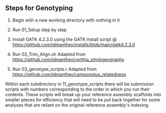 ## Steps for Genotyping ##

1. Begin with a new working directory with nothing in it

2. Run 01_Setup step by step 

3. Install GATK 4.2.3.0 using the GATK install script @ https://github.com/jdmanthey/installs/blob/main/gatk4.2.3.0

4. Run 02_Trim_Align.sh Adapted from https://github.com/jdmanthey/certhia_phylogeography

5. Run 03_genotype_scripts.r Adapted from https://github.com/jdmanthey/camponotus_relatedness

Within each subdirectory in 11_genotype_scripts there will be submission scripts with numbers corresponding 
to the order in which you run their contents. These scripts will break up your reference assembly scaffolds into smaller 
pieces for efficiency that will need to be put back together for some analyses that are reliant on the original reference 
assembly's indexing. 


